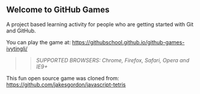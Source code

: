 ## Welcome to GitHub Games

A project based learning activity for people who are getting started with Git and GitHub.

You can play the game at: https://githubschool.github.io/github-games-ivytingli/

> > _*SUPPORTED BROWSERS*: Chrome, Firefox, Safari, Opera and IE9+_

This fun open source game was cloned from: https://github.com/jakesgordon/javascript-tetris
